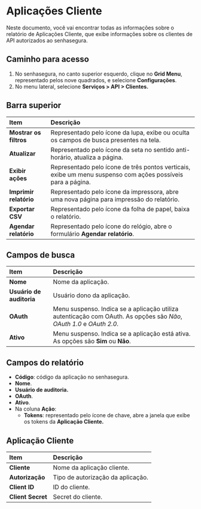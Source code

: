 # Aplicações Cliente

Neste documento, você vai encontrar todas as informações sobre o relatório de Aplicações Cliente, que exibe informações sobre os clientes de API autorizados ao senhasegura.

## Caminho para acesso

1. No senhasegura, no canto superior esquerdo, clique no **Grid Menu**, representado pelos nove quadrados, e selecione **Configurações**.  
2. No menu lateral, selecione **Serviços \> API \> Clientes.**

## Barra superior

| Item | Descrição |
| :---- | :---- |
| **Mostrar os filtros** | Representado pelo ícone da lupa, exibe ou oculta os campos de busca presentes na tela. |
| **Atualizar** | Representado pelo ícone da seta no sentido anti-horário, atualiza a página. |
| **Exibir ações** | Representado pelo ícone de três pontos verticais, exibe um menu suspenso com ações possíveis para a página. |
| **Imprimir relatório** | Representado pelo ícone da impressora, abre uma nova página para impressão do relatório. |
| **Exportar CSV** | Representado pelo ícone da folha de papel, baixa o relatório. |
| **Agendar relatório** | Representado pelo ícone do relógio, abre o formulário **Agendar relatório**. |

## Campos de busca

| Item | Descrição |
| :---- | :---- |
| **Nome** | Nome da aplicação. |
| **Usuário de auditoria** | Usuário dono da aplicação. |
| **OAuth** | Menu suspenso. Indica se a aplicação utiliza autenticação com OAuth. As opções são *Não*, *OAuth 1.0* e *OAuth 2.0*. |
| **Ativo** | Menu suspenso. Indica se a aplicação está ativa. As opções são **Sim** ou **Não**. |

## Campos do relatório

* **Código**: código da aplicação no senhasegura.  
* **Nome**.  
* **Usuário de auditoria.**  
* **OAuth**.  
* **Ativo**.  
* Na coluna **Ação**:  
  * **Tokens**: representado pelo ícone de chave, abre a janela que exibe os tokens da **Aplicação Cliente.**

## Aplicação Cliente

| Item | Descrição |
| :---- | :---- |
| **Cliente** | Nome da aplicação cliente. |
| **Autorização** | Tipo de autorização da aplicação. |
| **Client ID** | ID do cliente. |
| **Client Secret** | Secret do cliente. |